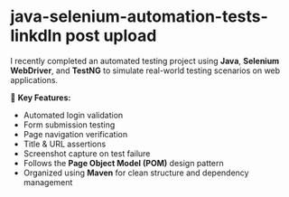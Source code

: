 # java-selenium-automation-tests-linkdln post upload

I recently completed an automated testing project using **Java**, **Selenium WebDriver**, and **TestNG** to simulate real-world testing scenarios on web applications.

🧪 **Key Features:**

* Automated login validation
* Form submission testing
* Page navigation verification
* Title & URL assertions
* Screenshot capture on test failure
* Follows the **Page Object Model (POM)** design pattern
* Organized using **Maven** for clean structure and dependency management

